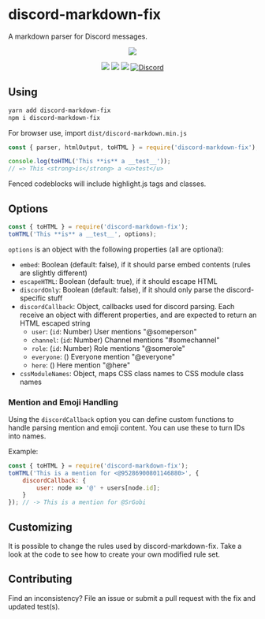 # discord-markdown-fix
A markdown parser for Discord messages.

<p align="center"><a href="https://nodei.co/npm/discord-markdown-fix/"><img src="https://nodei.co/npm/discord-markdown-fix.png"></a></p>
<p align="center"><img src="https://img.shields.io/npm/v/discord-markdown-fix?style=for-the-badge"> <img src="https://img.shields.io/npm/l/hercai?style=for-the-badge"> <img src="https://img.shields.io/npm/dt/discord-markdown-fix?style=for-the-badge"> <a href="https://discord.gg/cqrN3Eg" target="_blank"> <img alt="Discord" src="https://img.shields.io/badge/Support-Click%20here-7289d9?style=for-the-badge&logo=discord"> </a> </p>

## Using

```bash
yarn add discord-markdown-fix
npm i discord-markdown-fix
```

For browser use, import `dist/discord-markdown.min.js`

```js
const { parser, htmlOutput, toHTML } = require('discord-markdown-fix');

console.log(toHTML('This **is** a __test__'));
// => This <strong>is</strong> a <u>test</u>
```

Fenced codeblocks will include highlight.js tags and classes.

## Options

```js
const { toHTML } = require('discord-markdown-fix');
toHTML('This **is** a __test__', options);
```

`options` is an object with the following properties (all are optional):

* `embed`: Boolean (default: false), if it should parse embed contents (rules are slightly different)
* `escapeHTML`: Boolean (default: true), if it should escape HTML
* `discordOnly`: Boolean (default: false), if it should only parse the discord-specific stuff
* `discordCallback`: Object, callbacks used for discord parsing. Each receive an object with different properties, and are expected to return an HTML escaped string
  * `user`: (`id`: Number) User mentions "@someperson"
  * `channel`: (`id`: Number) Channel mentions "#somechannel"
  * `role`: (`id`: Number) Role mentions "@somerole"
  * `everyone`: () Everyone mention "@everyone"
  * `here`: () Here mention "@here"
* `cssModuleNames`: Object, maps CSS class names to CSS module class names

### Mention and Emoji Handling

Using the `discordCallback` option you can define custom functions to handle parsing mention and emoji content. You can use these to turn IDs into names.

Example:

```js
const { toHTML } = require('discord-markdown-fix');
toHTML('This is a mention for <@95286900801146880>', {
	discordCallback: {
		user: node => '@' + users[node.id];
	}
}); // -> This is a mention for @SrGobi
```

## Customizing

It is possible to change the rules used by discord-markdown-fix. Take a look at the code to see how to create your own modified rule set.

## Contributing

Find an inconsistency? File an issue or submit a pull request with the fix and updated test(s).
